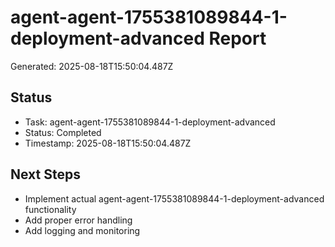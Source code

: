 # agent-agent-1755381089844-1-deployment-advanced Report

Generated: 2025-08-18T15:50:04.487Z

## Status
- Task: agent-agent-1755381089844-1-deployment-advanced
- Status: Completed
- Timestamp: 2025-08-18T15:50:04.487Z

## Next Steps
- Implement actual agent-agent-1755381089844-1-deployment-advanced functionality
- Add proper error handling
- Add logging and monitoring
